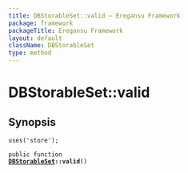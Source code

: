 ```yaml
---
title: DBStorableSet::valid — Eregansu Framework
package: framework
packageTitle: Eregansu Framework
layout: default
className: DBStorableSet
type: method
---
```


# DBStorableSet::valid

## Synopsis

<code>uses('store');</code>

<code>public function <b><a href="DBStorableSet">DBStorableSet</a>::valid</b>()</code>


